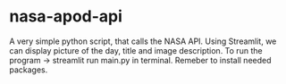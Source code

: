 # nasa-apod-api
A very simple python script, that calls the NASA API.
Using Streamlit, we can display picture of the day, title and image description. 
To run the program -> streamlit run main.py in terminal.
Remeber to install needed packages. 
